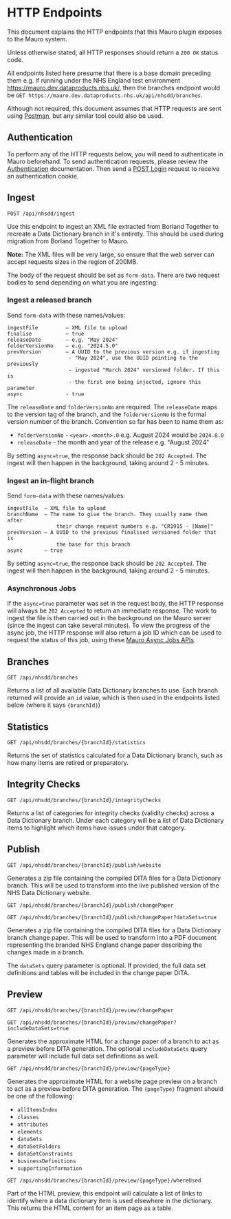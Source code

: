 # HTTP Endpoints

This document explains the HTTP endpoints that this Mauro plugin exposes to the Mauro system.

Unless otherwise stated, all HTTP responses should return a `200 OK` status code.

All endpoints listed here presume that there is a base domain preceding them e.g. if running under the NHS England test environment https://mauro.dev.dataproducts.nhs.uk/, then the branches endpoint would be `GET https://mauro.dev.dataproducts.nhs.uk/api/nhsdd/branches`.

Although not required, this document assumes that HTTP requests are sent using [Postman](https://www.postman.com/), but any similar tool could also be used.

## Authentication

To perform any of the HTTP requests below, you will need to authenticate in Mauro beforehand. To send authentication requests, please review the [Authentication](https://documenter.getpostman.com/view/9840589/UVC8BkkA#authentication) documentation. Then send a [POST Login](https://documenter.getpostman.com/view/9840589/UVC8BkkA#8cedd7d2-e565-4137-9882-f5a5ccef040f) request to receive an authentication cookie.

## Ingest

```http
POST /api/nhsdd/ingest
```

Use this endpoint to ingest an XML file extracted from Borland Together to recreate a Data Dictionary branch in it's entirety. This should be used during migration from Borland Together to Mauro.

**Note:** The XML files will be very large, so ensure that the web server can accept requests sizes in the region of 200MB.

The body of the request should be set as `form-data`. There are two request bodies to send depending on what you are ingesting:

### Ingest a released branch

Send `form-data` with these names/values:

```
ingestFile         – XML file to upload
finalise           – true
releaseDate        – e.g. "May 2024"
folderVersionNo    – e.g. "2024.5.0"
prevVersion        – A UUID to the previous version e.g. if ingesting
                    - "May 2024", use the UUID pointing to the previously
                    - ingested "March 2024" versioned folder. If this is
                    - the first one being injected, ignore this parameter
async              - true
```

The `releaseDate` and `folderVersionNo` are required. The `releaseDate` maps to the version tag of the branch, and the `folderVersionNo` is the formal version number of the branch. Convention so far has been to name them as:

- `folderVersionNo` - `<year>.<month>.0` e.g. August 2024 would be `2024.8.0`
- `releaseDate` - the month and year of the release e.g. "August 2024"

By setting `async=true`, the response back should be `202 Accepted`. The ingest will then happen in the background, taking around 2 - 5 minutes.

### Ingest an in-flight branch

Send `form-data` with these names/values:

```
ingestFile  – XML file to upload
branchName  – The name to give the branch. They usually name them after
                their change request numbers e.g. "CR1915 - [Name]"
prevVersion – A UUID to the previous finalised versioned folder that is
                the base for this branch
async       – true
```

By setting `async=true`, the response back should be `202 Accepted`. The ingest will then happen in the background, taking around 2 - 5 minutes.

### Asynchronous Jobs

If the `async=true` parameter was set in the request body, the HTTP response will always be `202 Accepted` to return an immediate response. The work to ingest the file is then carried out in the background on the Mauro server (since the ingest can take several minutes). To view the progress of the async job, the HTTP response will also return a job ID which can be used to request the status of this job, using these [Mauro Async Jobs APIs](https://documenter.getpostman.com/view/9840589/UVC8BkkA#351305e8-341d-4ca7-a401-02e50fbdbfc7).

## Branches

```http
GET /api/nhsdd/branches
```

Returns a list of all available Data Dictionary branches to use. Each branch returned will provide an `id` value, which is then used in the endpoints listed below (where it says `{branchId}`)

## Statistics

```http
GET /api/nhsdd/branches/{branchId}/statistics
```

Returns the set of statistics calculated for a Data Dictionary branch, such as how many items are retired or preparatory.

## Integrity Checks

```http
GET /api/nhsdd/branches/{branchId}/integrityChecks
```

Returns a list of categories for integrity checks (validity checks) across a Data Dictionary branch. Under each category will be a list of Data Dictionary items to highlight which items have issues under that category.

## Publish

```http
GET /api/nhsdd/branches/{branchId}/publish/website
```

Generates a zip file containing the compiled DITA files for a Data Dictionary branch. This will be used to transform into the live published version of the NHS Data Dictionary website.

```http
GET /api/nhsdd/branches/{branchId}/publish/changePaper

GET /api/nhsdd/branches/{branchId}/publish/changePaper?dataSets=true
```

Generates a zip file containing the compiled DITA files for a Data Dictionary branch change paper. This will be used to transform into a PDF document representing the branded NHS England change paper describing the changes made in a branch.

The `dataSets` query parameter is optional. If provided, the full data set definitions and tables will be included in the change paper DITA.

## Preview

```http
GET /api/nhsdd/branches/{branchId}/preview/changePaper

GET /api/nhsdd/branches/{branchId}/preview/changePaper?includeDataSets=true
```

Generates the approximate HTML for a change paper of a branch to act as a preview before DITA generation. The optional `includeDataSets` query parameter will include full data set definitions as well.

```http
GET /api/nhsdd/branches/{branchId}/preview/{pageType}
```

Generates the approximate HTML for a website page preview on a branch to act as a preview before DITA generation. The `{pageType}` fragment should be one of the following:

- `allItemsIndex`
- `classes`
- `attributes`
- `elements`
- `dataSets`
- `dataSetFolders`
- `dataSetConstraints`
- `businessDefinitions`
- `supportingInformation`

```http
GET /api/nhsdd/branches/{branchId}/preview/{pageType}/whereUsed
```

Part of the HTML preview, this endpoint will calculate a list of links to identify where a data dictionary item is used elsewhere in the dictionary. This returns the HTML content for an item page as a table.